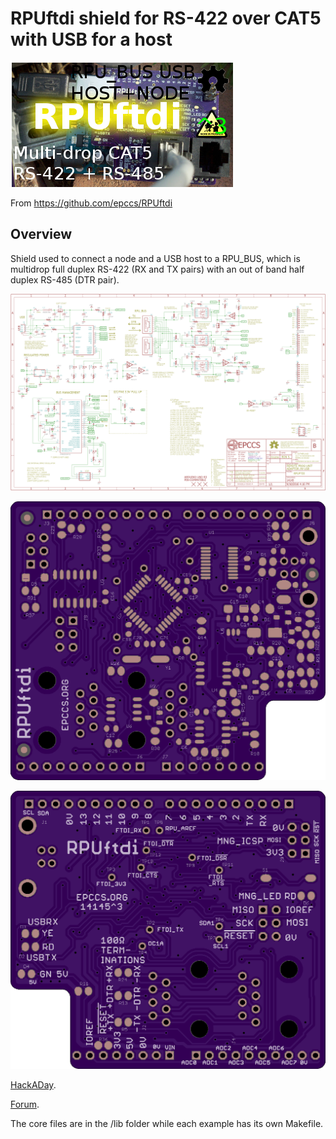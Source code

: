 # RPUftdi shield for RS-422 over CAT5 with USB for a host

![Status](https://raw.githubusercontent.com/epccs/RPUftdi/master/Hardware/status_icon.png "Status")

From <https://github.com/epccs/RPUftdi>

## Overview

Shield used to connect a node and a USB host to a RPU_BUS, which is multidrop full duplex RS-422 (RX and TX pairs) with an out of band half duplex RS-485 (DTR pair).

![Schematic](https://raw.githubusercontent.com/epccs/RPUftdi/master/Hardware/14145,Schematic.png "RPUftdi Schematic")

![Bottom](https://raw.githubusercontent.com/epccs/RPUftdi/master/Hardware/14145,Bottom.png "RPUftdi Board Bottom")

![Top](https://raw.githubusercontent.com/epccs/RPUftdi/master/Hardware/14145,Top.png "RPUftdi Board Top")

[HackADay](https://hackaday.io/project/15585-rpuftid).

[Forum](http://rpubus.org/bb/viewforum.php?f=5).

The core files are in the /lib folder while each example has its own Makefile.


    
